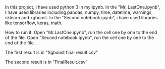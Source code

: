 In this project, I have used python 3 in my ipynb. In the "Mr. LastOne.ipynb", I have used libraries including pandas, numpy, time, 
datetime, warnings, sklearn and xgboost. In the "Second notebook.ipynb", i have used libraries like tensorflow, keras, math.

How to run it: 
  Open "Mr.LastOne.ipynb", run the cell one by one to the end of the file.
  Open "Second notebook.ipynb", run the cell one by one to the end of the file.

The first result is in "Xgboost final result.csv"

The second result is in "FinalResult.csv"
